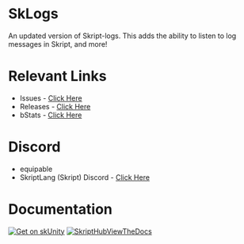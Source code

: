 # SkLogs
An updated version of Skript-logs. This adds the ability to listen to log messages in Skript, and more!

# Relevant Links
- Issues - [Click Here](https://github.com/EquipableMC/SkLogs/issues)
- Releases - [Click Here](https://github.com/EquipableMC/SkLogs/releases)
- bStats - [Click Here](https://bstats.org/plugin/bukkit/SkLogs/20924)

# Discord
- equipable
- SkriptLang (Skript) Discord - [Click Here](https://discord.gg/skript)

# Documentation

[![Get on skUnity](https://docs.skunity.com/skunity/library/Docs/Assets/assets/images/buttons/v2/get-the-syntax-square.png)](https://docs.skunity.com/syntax/search/addon:SkLogs)
[![SkriptHubViewTheDocs](http://skripthub.net/static/addon/ViewTheDocsButton.png)](http://skripthub.net/docs/?addon=SkLogs)

